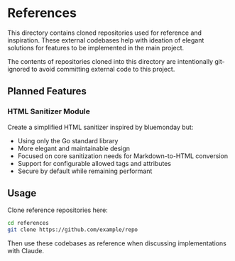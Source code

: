# References

This directory contains cloned repositories used for reference and inspiration. These external codebases help with ideation of elegant solutions for features to be implemented in the main project.

The contents of repositories cloned into this directory are intentionally git-ignored to avoid committing external code to this project.

## Planned Features

### HTML Sanitizer Module
Create a simplified HTML sanitizer inspired by bluemonday but:
- Using only the Go standard library
- More elegant and maintainable design
- Focused on core sanitization needs for Markdown-to-HTML conversion
- Support for configurable allowed tags and attributes
- Secure by default while remaining performant

## Usage

Clone reference repositories here:

```bash
cd references
git clone https://github.com/example/repo
```

Then use these codebases as reference when discussing implementations with Claude.